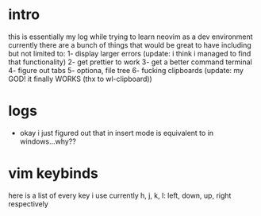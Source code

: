 # intro
this is essentially my log while trying to learn neovim as a dev environment
currently there are a bunch of things that would be great to have including but not limited to:
1- display larger errors (update: i think i managed to find that functionality)
2- get prettier to work
3- get a better command terminal
4- figure out tabs
5- optiona, file tree
6- fucking clipboards (update: my GOD! it finally WORKS (thx to wl-clipboard))

# logs
- okay i just figured out that <ctrl-w> in insert mode is equivalent to <ctrl-backspace> in windows...why??

# vim keybinds
here is a list of every key i use currently
h, j, k, l: left, down, up, right respectively

